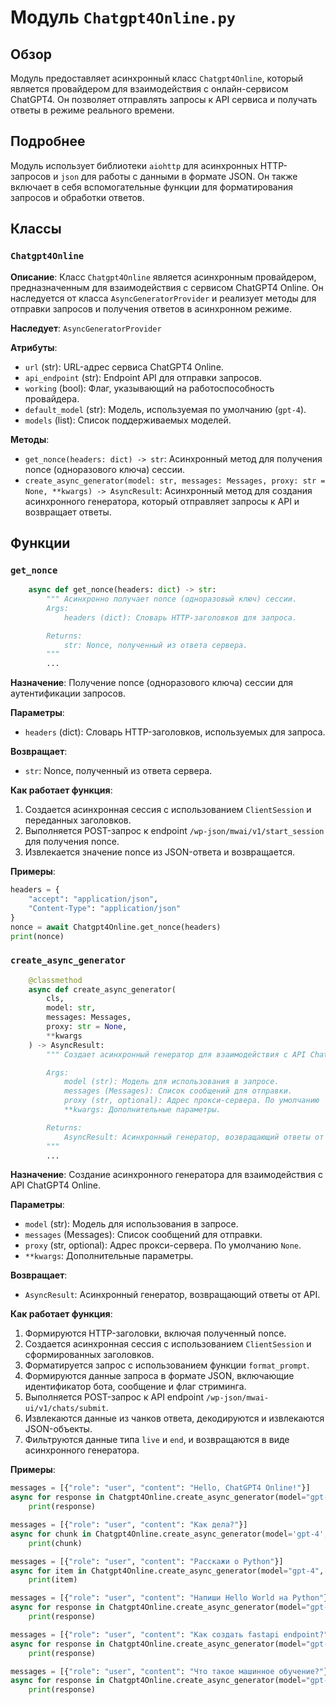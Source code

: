 # Модуль `Chatgpt4Online.py`

## Обзор

Модуль предоставляет асинхронный класс `Chatgpt4Online`, который является провайдером для взаимодействия с онлайн-сервисом ChatGPT4. Он позволяет отправлять запросы к API сервиса и получать ответы в режиме реального времени.

## Подробнее

Модуль использует библиотеки `aiohttp` для асинхронных HTTP-запросов и `json` для работы с данными в формате JSON. Он также включает в себя вспомогательные функции для форматирования запросов и обработки ответов.

## Классы

### `Chatgpt4Online`

**Описание**: Класс `Chatgpt4Online` является асинхронным провайдером, предназначенным для взаимодействия с сервисом ChatGPT4 Online. Он наследуется от класса `AsyncGeneratorProvider` и реализует методы для отправки запросов и получения ответов в асинхронном режиме.

**Наследует**: `AsyncGeneratorProvider`

**Атрибуты**:
- `url` (str): URL-адрес сервиса ChatGPT4 Online.
- `api_endpoint` (str): Endpoint API для отправки запросов.
- `working` (bool): Флаг, указывающий на работоспособность провайдера.
- `default_model` (str): Модель, используемая по умолчанию (`gpt-4`).
- `models` (list): Список поддерживаемых моделей.

**Методы**:
- `get_nonce(headers: dict) -> str`: Асинхронный метод для получения nonce (одноразового ключа) сессии.
- `create_async_generator(model: str, messages: Messages, proxy: str = None, **kwargs) -> AsyncResult`: Асинхронный метод для создания асинхронного генератора, который отправляет запросы к API и возвращает ответы.

## Функции

### `get_nonce`

```python
    async def get_nonce(headers: dict) -> str:
        """ Асинхронно получает nonce (одноразовый ключ) сессии.
        Args:
            headers (dict): Словарь HTTP-заголовков для запроса.

        Returns:
            str: Nonce, полученный из ответа сервера.
        """
        ...
```

**Назначение**: Получение nonce (одноразового ключа) сессии для аутентификации запросов.

**Параметры**:
- `headers` (dict): Словарь HTTP-заголовков, используемых для запроса.

**Возвращает**:
- `str`: Nonce, полученный из ответа сервера.

**Как работает функция**:
1. Создается асинхронная сессия с использованием `ClientSession` и переданных заголовков.
2. Выполняется POST-запрос к endpoint `/wp-json/mwai/v1/start_session` для получения nonce.
3. Извлекается значение nonce из JSON-ответа и возвращается.

**Примеры**:

```python
headers = {
    "accept": "application/json",
    "Content-Type": "application/json"
}
nonce = await Chatgpt4Online.get_nonce(headers)
print(nonce)
```

### `create_async_generator`

```python
    @classmethod
    async def create_async_generator(
        cls,
        model: str,
        messages: Messages,
        proxy: str = None,
        **kwargs
    ) -> AsyncResult:
        """ Создает асинхронный генератор для взаимодействия с API ChatGPT4 Online.

        Args:
            model (str): Модель для использования в запросе.
            messages (Messages): Список сообщений для отправки.
            proxy (str, optional): Адрес прокси-сервера. По умолчанию `None`.
            **kwargs: Дополнительные параметры.

        Returns:
            AsyncResult: Асинхронный генератор, возвращающий ответы от API.
        """
        ...
```

**Назначение**: Создание асинхронного генератора для взаимодействия с API ChatGPT4 Online.

**Параметры**:
- `model` (str): Модель для использования в запросе.
- `messages` (Messages): Список сообщений для отправки.
- `proxy` (str, optional): Адрес прокси-сервера. По умолчанию `None`.
- `**kwargs`: Дополнительные параметры.

**Возвращает**:
- `AsyncResult`: Асинхронный генератор, возвращающий ответы от API.

**Как работает функция**:
1. Формируются HTTP-заголовки, включая полученный nonce.
2. Создается асинхронная сессия с использованием `ClientSession` и сформированных заголовков.
3. Форматируется запрос с использованием функции `format_prompt`.
4. Формируются данные запроса в формате JSON, включающие идентификатор бота, сообщение и флаг стриминга.
5. Выполняется POST-запрос к API endpoint `/wp-json/mwai-ui/v1/chats/submit`.
6. Извлекаются данные из чанков ответа, декодируются и извлекаются JSON-объекты.
7. Фильтруются данные типа `live` и `end`, и возвращаются в виде асинхронного генератора.

**Примеры**:

```python
messages = [{"role": "user", "content": "Hello, ChatGPT4 Online!"}]
async for response in Chatgpt4Online.create_async_generator(model="gpt-4", messages=messages):
    print(response)
```
```python
messages = [{"role": "user", "content": "Как дела?"}]
async for chunk in Chatgpt4Online.create_async_generator(model='gpt-4', messages=messages, proxy=None):
    print(chunk)
```
```python
messages = [{"role": "user", "content": "Расскажи о Python"}]
async for item in Chatgpt4Online.create_async_generator(model="gpt-4", messages=messages):
    print(item)
```
```python
messages = [{"role": "user", "content": "Напиши Hello World на Python"}]
async for response in Chatgpt4Online.create_async_generator(model="gpt-4", messages=messages):
    print(response)
```
```python
messages = [{"role": "user", "content": "Как создать fastapi endpoint?"}]
async for response in Chatgpt4Online.create_async_generator(model="gpt-4", messages=messages):
    print(response)
```
```python
messages = [{"role": "user", "content": "Что такое машинное обучение?"}]
async for response in Chatgpt4Online.create_async_generator(model="gpt-4", messages=messages):
    print(response)